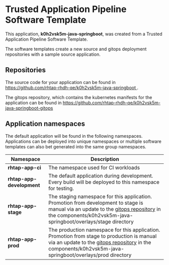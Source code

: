# Trusted Application Pipeline Software Template

This application, **k0h2vsk5m-java-springboot**, was created from a Trusted Application Pipeline Software Template.

The software templates create a new source and gitops deployment repositories with a sample source application. 

## Repositories

The source code for your application can be found in [https://github.com/rhtap-rhdh-qe/k0h2vsk5m-java-springboot ](https://github.com/rhtap-rhdh-qe/k0h2vsk5m-java-springboot ).
 
The gitops repository, which contains the kubernetes manifests for the application can be found in 
[https://github.com/rhtap-rhdh-qe/k0h2vsk5m-java-springboot-gitops ](https://github.com/rhtap-rhdh-qe/k0h2vsk5m-java-springboot-gitops ) 

## Application namespaces 

The default application will be found in the following namespaces. Applications can be deployed into unique namespaces or multiple software templates can also bet generated into the same group namespaces.  

|  Namespace   |  Description   |  
| -------- | -------- |
| **rhtap-app-ci** | The namespace used for CI workloads |
| **rhtap-app-development** | The default application during development. Every build will be deployed to this namespace for testing. |
| **rhtap-app-stage** | The staging namespace for this application. Promotion from development to stage is manual via an update to the [gitops repository](https://github.com/rhtap-rhdh-qe/k0h2vsk5m-java-springboot-gitops ) in the components/k0h2vsk5m-java-springboot/overlays/stage directory |
| **rhtap-app-prod** | The production namespace for this application. Promotion from stage to production is manual via an update to the [gitops repository](https://github.com/rhtap-rhdh-qe/k0h2vsk5m-java-springboot-gitops ) in the components/k0h2vsk5m-java-springboot/overlays/prod directory |